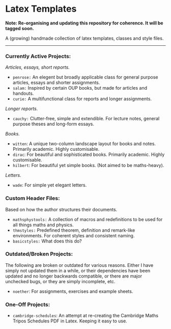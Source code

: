 # Latex Templates

**Note: Re-organising and updating this repository for coherence. It will be tagged soon.**

A (growing) handmade collection of latex templates, classes and style files.

---

### Currently Active Projects:
*Articles, essays, short reports.*
+ `penrose:` An elegent but broadly applicable class for general purpose articles, essays and shorter assignments.
+ `salam:` Inspired by certain OUP books, but made for articles and handouts.
+ `curie:` A multifunctional class for reports and longer assignments.

*Longer reports.*
+ `cauchy:` Clutter-free, simple and extendible. For lecture notes, general purpose theses and long-form essays.

*Books.*
+ `witten`: A unique two-column landscape layout for books and notes. Primarily academic. Highly customisable.
+ `dirac`: For beautiful and sophisticated books. Primarily academic. Highly customisable.
+ `hilbert`: For beautiful yet simple books. (Not aimed to be maths-heavy).

*Letters.*
+ `wade`: For simple yet elegant letters.


### Custom Header Files:
Based on how the author structures their documents.
+ `mathsphystools:` A collection of macros and redefinitions to be used for all things maths and physics.
+ `thmstyles:` Predefined theorem, definition and remark-like environments. For coherent styles and consistent naming.
+ `basicstyles:` What does this do?

### Outdated/Broken Projects:
The following are broken or outdated for various reasons. Either I have simply not updated them in a while, or their dependencies have been updated and no longer backwards compatible, or there are major unchecked bugs, or they are simply incomplete, etc.
+ `noether`: For assignments, exercises and example sheets.

### One-Off Projects:
+ `cambridge-schedules`: An attempt at re-creating the Cambridge Maths Tripos Schedules PDF in Latex. Keeping it easy to use.